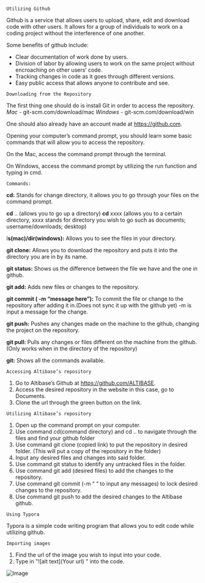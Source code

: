 ```
Utilizing Github
```


Github is a service that allows users to upload, share, edit and download code with other users. It allows for a group of individuals to work on a coding project without the interference of one another. 

Some benefits of github include:

- Clear documentation of work done by users.
- Division of labor by allowing users to work on the same project without encroaching on other users’ code.
- Tracking changes in code as it goes through different versions.
- Easy public access that allows anyone to contribute and see.

```
Downloading from the Repository 
```

The first thing one should do is install Git in order to access the repository.
	*Mac* - git-scm.com/download/mac
	*Windows* - git-scm.com/download/win

One should also already have an account made at https://github.com. 

Opening your computer’s command prompt, you should learn some basic commands that will allow you to access the repository.

On the Mac, access the command prompt through the terminal.

On Windows, access the command prompt by utilizing the run function and typing in cmd.

```
Commands:
```

**cd:** Stands for change directory, it allows you to go through your files on the command prompt.

**cd** .. (allows you to go up a directory)
**cd** xxxx (allows you to a certain directory, xxxx stands for directory you wish to go such as documents; username/downloads; desktop)

l**s(mac)/dir(windows):** Allows you to see the files in your directory.

**git clone:** Allows you to download the repository and puts it into the directory you are in by its name.

**git status:** Shows us the difference between the file we have and the one in github.

**git add:** Adds new files or changes to the repository.

**git commit ( -m “message here”):** To commit the file or change to the repository after adding it in.(Does not sync it up with the github yet) -m is input a message for the change.

**git push:** Pushes any changes made on the machine to the github, changing the project on the repository. 

**git pull:** Pulls any changes or files different on the machine from the github.(Only works when in the directory of the repository)

**git:** Shows all the commands available.

	Accessing Altibase’s repository
1. Go to Altibase’s Github at https://github.com/ALTIBASE.
2. Access the desired repository in the website in this case, go to Documents.
3. Clone the url through the green button on the link.

```
Utilizing Altibase’s repository
```

1. Open up the command prompt on your computer.
2. Use command cd(command directory) and cd .. to navigate through the files and find your github folder 
3. Use command git clone (copied link) to put the repository in desired folder.
   (This will put a copy of the repository in the folder)
4. Input any desired files and changes into said folder. 
5. Use command git status to identify any untracked files in the folder.
6. Use command git add (desired files) to add the changes to the repository.
7. Use command git commit (-m “ “ to input any messages) to lock desired changes to the repository.
8. Use command git push to add the desired changes to the Altibase github.

```
Using Typora
```

Typora is a simple code writing program that allows you to edit code while utilizing github.

```
Importing images
```

1. Find the url of the image you wish to input into your code.
2. Type in  "![alt text](Your url) " into the code.

![Image](https://images.pexels.com/photos/67636/rose-blue-flower-rose-blooms-67636.jpeg?auto=compress&cs=tinysrgb&dpr=1&w=500)